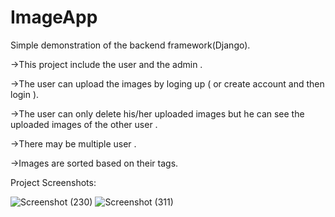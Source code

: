 # ImageApp
Simple demonstration of the backend framework(Django).

->This project include the user and the admin .

->The user can upload the images by loging up ( or create account and then login ).

->The user can only delete his/her uploaded images but he can see the uploaded images of the other user .

->There may be multiple user .

->Images are sorted based on their tags.

Project Screenshots:


![Screenshot (230)](https://user-images.githubusercontent.com/83813377/206206244-8d1f0b47-4eba-4654-bb33-80c5519f8343.png)
![Screenshot (311)](https://user-images.githubusercontent.com/83813377/206206371-40ab7eef-b5f2-4159-8fe6-d9804574132e.png)
